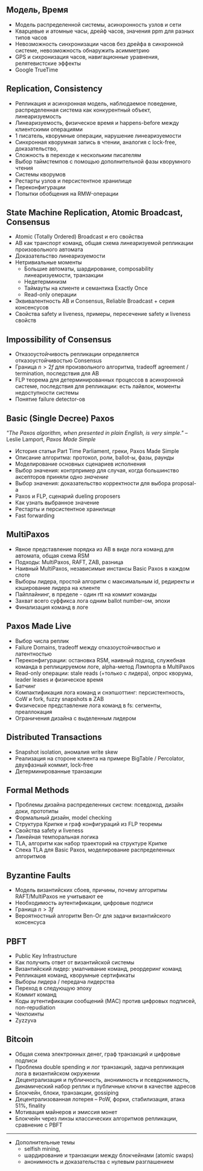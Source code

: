 ## Модель, Время
- Модель распределенной системы, асинхронность узлов и сети
- Кварцевые и атомные часы, дрейф часов, значения ppm для разных типов часов
- Невозможность синхронизации часов без дрейфа в синхронной системе, невозможность обнаружить асимметрию
- GPS и сихронизация часов, навигационные уравнения, релятевистские эффекты
- Google TrueTime

## Replication, Consistency

- Репликация и асинхронная модель, наблюдаемое поведение, распределенная система как конкурентный объект, линеаризуемость
- Линеаризуемость, физическое время и happens-before между клиентскими операциями
- 1 писатель, кворумные операции, нарушение линеаризуемости
- Синхронная кворумная запись в чтении, аналогия с lock-free, доказательство, 
- Сложность в переходе к нескольким писателям
- Выбор таймстемпов с помощью дополнительной фазы кворумного чтения
- Системы кворумов
- Рестарты узлов и персистентное хранилище
- Переконфигурации
- Попытки обобщения на RMW-операции

## State Machine Replication, Atomic Broadcast, Consensus

- Atomic (Totally Ordered) Broadcast и его свойства
- AB как транспорт команд, общая схема линеаризуемой репликации произовольного автомата
- Доказательство линеаризуемости
- Нетривиальные моменты
  * Большие автоматы, шардирование, composability линеаризуемости, транзакции
  * Недетерминизм 
  * Таймауты на клиенте и семантика Exactly Once
  * Read-only операции
- Эквивалентность AB и Consensus, Reliable Broadcast + серия консенсусов
- Свойства safety и liveness, примеры, пересечение safety и liveness свойств

## Impossibility of Consensus

- Отказоустойчивость репликации определяется отказоустойчивостью Consensus
- Граница $`n > 2f`$ для произвольного алгоритма, tradeoff agreement / termination, последствия для AB
- FLP теорема для детерминированных процессов в асинхронной системе, последствия для репликации: есть лайвлок, моменты недоступности системы
- Понятие failure detector-ов

## Basic (Single Decree) Paxos

_\"The Paxos algorithm, when presented in plain English, is very simple.\"_ – Leslie Lamport, _Paxos Made Simple_

- История статьи Part Time Parliament, греки, Paxos Made Simple
- Описание алгоритма: протокол, роли, ballot-ы, фазы, раунды
- Моделирование основных сценариев исполнения
- Выбор значения: контрпример для случая, когда большинство аксепторов приняли одно _значение_
- Выбор значения: доказательство корректности для выбора proposal-а
- Paxos и FLP, сценарий dueling proposers
- Как узнать выбранное значение
- Рестарты и персистентное хранилище
- Fast forwarding

## MultiPaxos

- Явное представление порядка из AB в виде лога команд для автомата, общая схема RSM
- Подходы: MultiPaxos, RAFT, ZAB, разница
- Наивный MultiPaxos, независимые инстансы Basic Paxos в каждом слоте 
- Выборы лидера, простой алгоритм с максимальным id, редиректы и кэширование лидера на клиенте
- Пайплайнинг, в пределе - один rtt на коммит команды
- Захват всего суффикса лога одним ballot number-ом, эпохи
- Финализация команд в логе

## Paxos Made Live

- Выбор числа реплик
- Failure Domains, tradeoff между отказоустойчивостью и латентностью
- Переконфигурации: остановка RSM, наивный подход, служебная команда в реплицируемом логе, alpha-метод Лэмпорта в MultiPaxos
- Read-only операции: stale reads (+только с лидера), опрос кворума, leader leases и физическое время
- Батчинг
- Компактификация лога команд и снэпшоттинг: персистентность, CoW и fork, fuzzy snapshots в ZAB
- Физическое представление лога команд в fs: сегменты, преаллокация
- Ограничения дизайна с выделенным лидером

## Distributed Transactions

- Snapshot isolation, аномалия write skew
- Реализация на стороне клиента на примере BigTable / Percolator, двухфазный коммит, lock-free
- Детерминированные транзакции

## Formal Methods

- Проблемы дизайна распределенных систем: псевдокод, дизайн доки, прототипы
- Формальный дизайн, model checking
- Структура Крипке и граф конфигураций из FLP теоремы
- Свойства safety и liveness
- Линейная темпоральная логика
- TLA, алгоритм как набор траекторий на структуре Крипке
- Спека TLA для Basic Paxos, моделирование распределенных алгоритмов

## Byzantine Faults

- Модель византийских сбоев, причины, почему алгоритмы RAFT/MultiPaxos не учитывают ее
- Необходимость аутентификации, цифровые подписи
- Граница $`n > 3f`$
- Вероятностный алгоритм Ben-Or для задачи византийского консенсуса

## PBFT

- Public Key Infrastructure
- Как получить ответ от византийской системы
- Византийский лидер: умалчивание команд, реордеринг команд
- Репликация команд, кворумные сертификаты
- Выборы лидера / передача лидерства
- Переход в следующую эпоху
- Коммит команд
- Коды аутентификации сообщений (MAC) против цифровых подписей, non-repudiation 
- Чекпоинты
- Zyzzyva

## Bitcoin

- Общая схема электронных денег, граф транзакций и цифровые подписи
- Проблема double spending и лог транзакций, задача репликация лога в византийском окружении
- Децентрализация и публичность, анонимность и псевдонимность, динамический набор реплик и публичные ключи в качестве адресов
- Блокчейн, блоки, транзакции, gossiping
- Децентрализованная лотерея – PoW, форки, стабилизация, атака 51%, finality
- Мотивация майнеров и эмиссия монет
- Блокчейн через линзы классических алгоритмов репликации, сравнение с PBFT
--- 
- Дополнительные темы
  * selfish mining,
  * шардирование и транзакции между блокчейнами (atomic swaps)
  * анонимность и доказательства с нулевым разглашением
